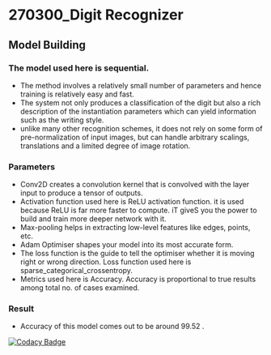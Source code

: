 # 270300_Digit Recognizer

## Model Building

### The model used here is sequential.

* The method involves a relatively small number of parameters and hence training is relatively easy and fast.
* The system not only produces a classification of the digit but also a rich description of the instantiation parameters which can yield information such as the writing style.
* unlike many other recognition schemes, it does not rely on some form of pre-normalization of input images, but can handle arbitrary scalings, translations and a limited degree of image rotation.

### Parameters

* Conv2D creates a convolution kernel that is convolved with the layer input to produce a tensor of outputs.
* Activation function used here is ReLU activation function. it is used because ReLU is far more faster to compute. iT giveS you the power to build and train more deeper network
with it.
* Max-pooling helps in extracting low-level features like edges, points, etc.
* Adam Optimiser shapes your model into its most accurate form.
* The loss function is the guide to tell the optimiser whether it is moving right or wrong direction. Loss function used here is sparse_categorical_crossentropy.
* Metrics used here is Accuracy. Accuracy is proportional to true results among total no. of cases examined.

### Result

* Accuracy of this model comes out to be around 99.52 .

[![Codacy Badge](https://app.codacy.com/project/badge/Grade/d7ad9871482a49b0b912db0b256cfade)](https://www.codacy.com/gh/NitinTyagi019/270300_Project2_submission/dashboard?utm_source=github.com&amp;utm_medium=referral&amp;utm_content=NitinTyagi019/270300_Project2_submission&amp;utm_campaign=Badge_Grade)
